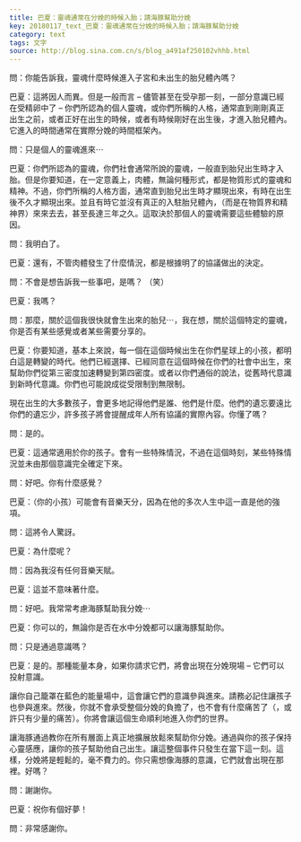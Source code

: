 ```yaml
---
title: 巴夏：靈魂通常在分娩的時候入胎；請海豚幫助分娩
key: 20180117_text_巴夏：靈魂通常在分娩的時候入胎；請海豚幫助分娩
category: text
tags: 文字
source: http://blog.sina.com.cn/s/blog_a491af250102vhhb.html
---
```


問：你能告訴我，靈魂什麼時候進入子宮和未出生的胎兒體內嗎？

巴夏：這將因人而異。但是一般而言 – 儘管甚至在受孕那一刻，一部分意識已經在受精卵中了 – 你們所認為的個人靈魂，或你們所稱的人格，通常直到剛剛真正出生之前，或者正好在出生的時候，或者有時候剛好在出生後，才進入胎兒體內。它進入的時間通常在實際分娩的時間框架內。

問：只是個人的靈魂進來⋯

巴夏：你們所認為的靈魂，你們社會通常所說的靈魂，一般直到胎兒出生時才入胎。但是你要知道，在一定意義上，肉體，無論何種形式，都是物質形式的靈魂和精神。不過，你們所稱的人格方面，通常直到胎兒出生時才顯現出來，有時在出生後不久才顯現出來。並且有時它並沒有真正的入駐胎兒體內，（而是在物質界和精神界）來來去去，甚至長達三年之久。這取決於那個人的靈魂需要這些體驗的原因。

問：我明白了。

巴夏：還有，不管肉體發生了什麼情況，都是根據明了的協議做出的決定。

問：不會是想告訴我一些事吧，是嗎？ （笑）

巴夏：我嗎？

問：那麼，關於這個我很快就會生出來的胎兒⋯，我在想，關於這個特定的靈魂，你是否有某些感覺或者某些需要分享的。

巴夏：你要知道，基本上來說，每一個在這個時候出生在你們星球上的小孩，都明白這是轉變的時代。他們已經選擇、已經同意在這個時候在你們的社會中出生，來幫助你們從第三密度加速轉變到第四密度。或者以你們通俗的說法，從舊時代意識到新時代意識。你們也可能說成從受限制到無限制。

現在出生的大多數孩子，會更多地記得他們是誰、他們是什麼。他們的遺忘要遠比你們的遺忘少，許多孩子將會提醒成年人所有協議的實際內容。你懂了嗎？

問：是的。

巴夏：這通常適用於你的孩子。會有一些特殊情況，不過在這個時刻，某些特殊情況並未由那個意識完全確定下來。

問：好吧。你有什麼感覺？

巴夏：（你的小孩）可能會有音樂天分，因為在他的多次人生中這一直是他的強項。

問：這將令人驚訝。

巴夏：為什麼呢？

問：因為我沒有任何音樂天賦。

巴夏：這並不意味著什麼。

問：好吧。我常常考慮海豚幫助我分娩⋯

巴夏：你可以的，無論你是否在水中分娩都可以讓海豚幫助你。

問：只是通過意識嗎？

巴夏：是的。那種能量本身，如果你請求它們，將會出現在分娩現場 – 它們可以投射意識。

讓你自己籠罩在藍色的能量場中，這會讓它們的意識參與進來。請務必記住讓孩子也參與進來。然後，你就不會承受整個分娩的負擔了，也不會有什麼痛苦了（，或許只有少量的痛苦）。你將會讓這個生命順利地進入你們的世界。

讓海豚通過教你在所有層面上真正地擴展放鬆來幫助你分娩。通過與你的孩子保持心靈感應，讓你的孩子幫助他自己出生。讓這整個事件只發生在當下這一刻。這樣，分娩將是輕鬆的，毫不費力的。你只需想像海豚的意識，它們就會出現在那裡。好嗎？

問：謝謝你。

巴夏：祝你有個好夢！

問：非常感謝你。
